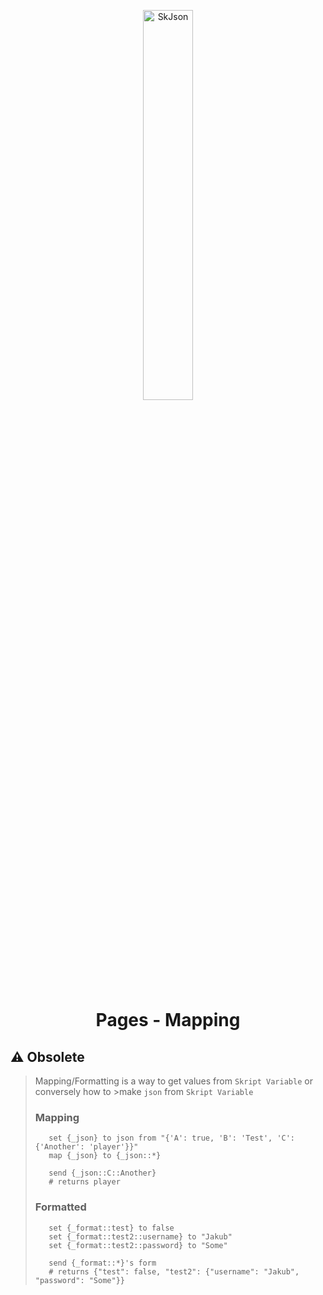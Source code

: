 <p align="center" style="align: center; text-align: center">
<img align="center" alt="SkJson" width="40%" src="https://skjson.xyz/imgs/skjson/banner.png">
</p>

<h1 align="center">Pages - Mapping</h1>

## ⚠️ Obsolete

>Mapping/Formatting is a way to get values from `Skript Variable` or conversely how to >make `json` from `Skript Variable`
>
>### Mapping
>```applescript
>    set {_json} to json from "{'A': true, 'B': 'Test', 'C': {'Another': 'player'}}"
>    map {_json} to {_json::*}
>
>    send {_json::C::Another}
>    # returns player
>```
>
>### Formatted
>```applescript
>    set {_format::test} to false
>    set {_format::test2::username} to "Jakub"
>    set {_format::test2::password} to "Some"
>
>    send {_format::*}'s form
>    # returns {"test": false, "test2": {"username": "Jakub", "password": "Some"}}
>```